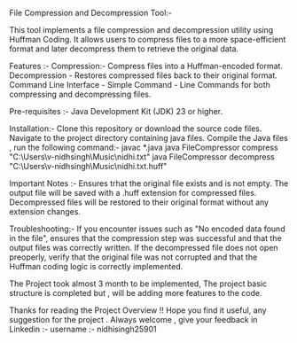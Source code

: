 File Compression and Decompression Tool:- 

This tool implements a file compression and decompression utility using Huffman Coding. It allows
users to compress files to a more space-efficient format and later decompress them to retrieve 
the original data. 

Features :- 
Compression:- Compress files into a Huffman-encoded format. 
Decompression - Restores compressed files back to their original format. 
Command Line Interface - Simple Command - Line Commands for both compressing and decompressing files. 

Pre-requisites :- 
Java Development Kit (JDK) 23 or higher. 

Installation:-
Clone this repository or download the source code files. 
Navigate to the project directory containing java files. 
Compile the Java files , run the following command:- 
javac *.java
java FileCompressor compress "C:\\Users\\v-nidhsingh\\Music\\nidhi.txt"
java FileCompressor decompress "C:\\Users\\v-nidhsingh\\Music\\nidhi.txt.huff"

Important Notes :- 
Ensures trhat the original file exists and is not empty. 
The output file will be saved with a .huff extension for compressed files. 
Decompressed files will be restored to their original format without any extension changes. 

Troubleshooting:-
If you encounter issues such as "No encoded data found in the file", ensures that the compression
step was successful and that the output files was correctly written. 
If the decompressed file does not open preoperly, verify that the original file was not corrupted
and that the Huffman coding logic is correctly implemented. 


The Project took almost 3 month to be implemented, The project basic structure is completed but ,
will be adding more features to the code.

Thanks for reading the Project Overview !!
Hope you find it useful, any suggestion for the project . 
Always welcome , give your feedback in Linkedin :- 
username :- nidhisingh25901
